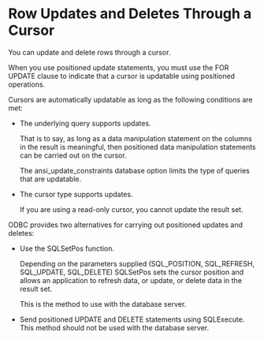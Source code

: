 <!-- loio3bd97e086c5f1014b04d9afeb511d8e7 -->

# Row Updates and Deletes Through a Cursor

You can update and delete rows through a cursor.

When you use positioned update statements, you must use the FOR UPDATE clause to indicate that a cursor is updatable using positioned operations.

Cursors are automatically updatable as long as the following conditions are met:

-   The underlying query supports updates.

    That is to say, as long as a data manipulation statement on the columns in the result is meaningful, then positioned data manipulation statements can be carried out on the cursor.

    The ansi\_update\_constraints database option limits the type of queries that are updatable.

-   The cursor type supports updates.

    If you are using a read-only cursor, you cannot update the result set.


ODBC provides two alternatives for carrying out positioned updates and deletes:

-   Use the SQLSetPos function.

    Depending on the parameters supplied \(SQL\_POSITION, SQL\_REFRESH, SQL\_UPDATE, SQL\_DELETE\) SQLSetPos sets the cursor position and allows an application to refresh data, or update, or delete data in the result set.

    This is the method to use with the database server.

-   Send positioned UPDATE and DELETE statements using SQLExecute. This method should not be used with the database server.


